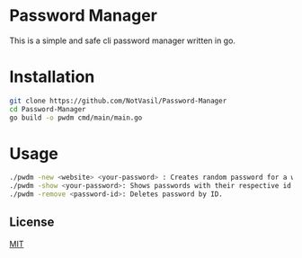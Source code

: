 # Password Manager
This is a simple and safe cli password manager written in go.

# Installation
```bash
git clone https://github.com/NotVasil/Password-Manager
cd Password-Manager
go build -o pwdm cmd/main/main.go
```

# Usage
```bash
./pwdm -new <website> <your-password> : Creates random password for a website and encrypts it using the entered passwords hash.
./pwdm -show <your-password>: Shows passwords with their respective id and website.
./pwdm -remove <password-id>: Deletes password by ID.
```

## License
[MIT](https://choosealicense.com/licenses/mit/)
